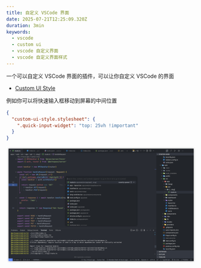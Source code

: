 ```yaml
---
title: 自定义 VSCode 界面
date: 2025-07-21T12:25:09.320Z
duration: 3min
keywords:
  - vscode
  - custom ui
  - vscode 自定义界面
  - vscode 自定义界面样式
---
```


一个可以自定义 VSCode 界面的插件，可以让你自定义 VSCode 的界面

- [Custom UI Style](https://marketplace.visualstudio.com/items?itemName=subframe7536.custom-ui-style)

例如你可以将快速输入框移动到屏幕的中间位置

```json title="settings.json"
{
  "custom-ui-style.stylesheet": {
    ".quick-input-widget": "top: 25vh !important"
  }
}
```

![vscode-custom-ui](./images/vscode-custom-ui.png)
